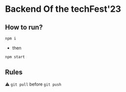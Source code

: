 # Backend Of the techFest'23

## How to run?

```bash
npm i 
```
- then
```bash
npm start
```

## Rules

⚠️ ```git pull```
before ```git push```
